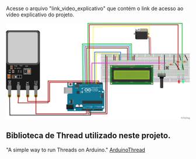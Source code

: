 Acesse o arquivo "link_video_explicativo" que contém o link de acesso ao vídeo explicativo do projeto.

![](/Sensor-biometrico-Sketch_bb.png)

## Biblioteca de Thread utilizado neste projeto.

"A simple way to run Threads on Arduino."
[ArduinoThread](https://github.com/ivanseidel/ArduinoThread)
